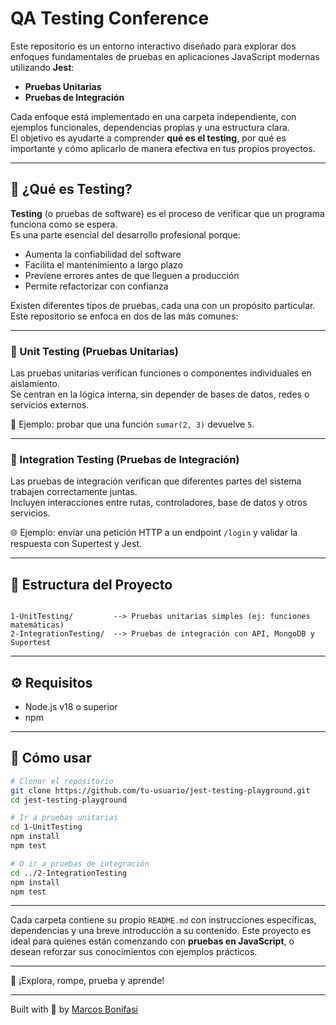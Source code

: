 # QA Testing Conference

Este repositorio es un entorno interactivo diseñado para explorar dos enfoques fundamentales de pruebas en aplicaciones JavaScript modernas utilizando **Jest**:

- **Pruebas Unitarias**
- **Pruebas de Integración**

Cada enfoque está implementado en una carpeta independiente, con ejemplos funcionales, dependencias propias y una estructura clara.  
El objetivo es ayudarte a comprender **qué es el testing**, por qué es importante y cómo aplicarlo de manera efectiva en tus propios proyectos.

---

## 🧠 ¿Qué es Testing?

**Testing** (o pruebas de software) es el proceso de verificar que un programa funciona como se espera.  
Es una parte esencial del desarrollo profesional porque:

- Aumenta la confiabilidad del software
- Facilita el mantenimiento a largo plazo
- Previene errores antes de que lleguen a producción
- Permite refactorizar con confianza

Existen diferentes tipos de pruebas, cada una con un propósito particular. Este repositorio se enfoca en dos de las más comunes:

---

### 🔹 Unit Testing (Pruebas Unitarias)

Las pruebas unitarias verifican funciones o componentes individuales en aislamiento.  
Se centran en la lógica interna, sin depender de bases de datos, redes o servicios externos.

🧮 Ejemplo: probar que una función `sumar(2, 3)` devuelve `5`.

---

### 🔸 Integration Testing (Pruebas de Integración)

Las pruebas de integración verifican que diferentes partes del sistema trabajen correctamente juntas.  
Incluyen interacciones entre rutas, controladores, base de datos y otros servicios.

🌐 Ejemplo: enviar una petición HTTP a un endpoint `/login` y validar la respuesta con Supertest y Jest.

---

## 📁 Estructura del Proyecto

```

1-UnitTesting/         --> Pruebas unitarias simples (ej: funciones matemáticas)
2-IntegrationTesting/  --> Pruebas de integración con API, MongoDB y Supertest

```

---

## ⚙️ Requisitos

- Node.js v18 o superior
- npm

---

## 🚀 Cómo usar

```bash
# Clonar el repositorio
git clone https://github.com/tu-usuario/jest-testing-playground.git
cd jest-testing-playground

# Ir a pruebas unitarias
cd 1-UnitTesting
npm install
npm test

# O ir a pruebas de integración
cd ../2-IntegrationTesting
npm install
npm test
```

---

Cada carpeta contiene su propio `README.md` con instrucciones específicas, dependencias y una breve introducción a su contenido.
Este proyecto es ideal para quienes están comenzando con **pruebas en JavaScript**, o desean reforzar sus conocimientos con ejemplos prácticos.

---

🎯 ¡Explora, rompe, prueba y aprende!

---


Built with :blue_heart: by [Marcos Bonifasi](https://github.com/marcosbondel)
